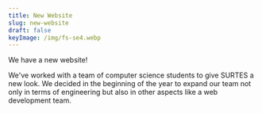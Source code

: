 ```yaml
---
title: New Website
slug: new-website
draft: false
keyImage: /img/fs-se4.webp
---
```


We have a new website!

We've worked with a team of computer science students to give SURTES a new look. We decided in the beginning of the year to expand our team not only in terms of engineering but also in other aspects like a web development team.

